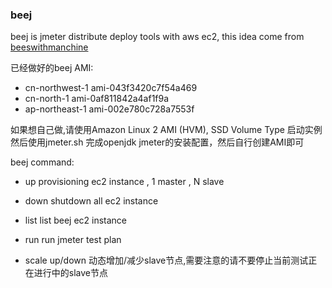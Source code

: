 ### beej
beej is jmeter distribute deploy tools with aws ec2, this idea come from [beeswithmanchine](https://github.com/newsapps/beeswithmachineguns)

已经做好的beej AMI:

* cn-northwest-1 ami-043f3420c7f54a469
* cn-north-1  ami-0af811842a4af1f9a
* ap-northeast-1  ami-002e780c728a7553f

如果想自己做,请使用Amazon Linux 2 AMI (HVM), SSD Volume Type 启动实例
然后使用jmeter.sh 完成openjdk jmeter的安装配置，然后自行创建AMI即可

beej command:

* up
  provisioning ec2 instance , 1 master , N slave

* down
  shutdown all ec2 instance 

* list
  list beej ec2 instance 

* run
  run jmeter test plan  

* scale up/down 
        动态增加/减少slave节点,需要注意的请不要停止当前测试正在进行中的slave节点
        